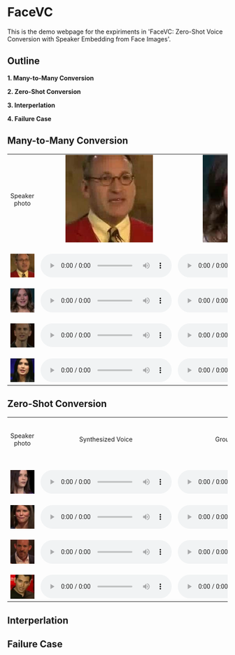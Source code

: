 # FaceVC

This is the demo webpage for the expiriments in 'FaceVC: Zero-Shot Voice Conversion with Speaker Embedding from Face Images'.


## Outline

**1. Many-to-Many Conversion**

**2. Zero-Shot Conversion**

**3. Interperlation**

**4. Failure Case**

## Many-to-Many Conversion

<table border="0" cellpadding="0" cellspacing="0" style="width: 100%;">
<tbody><tr>
<td ALIGN=CENTER valign=CENTER>　<p>Speaker photo</p>　</td>
<td ALIGN=CENTER valign=CENTER>　<img alt="" src="img/A.jpg" width="200"/>　</td>
<td ALIGN=CENTER valign=CENTER>　<img alt="" src="img/B.jpg" width="200"/>　</td>
</tr>
<tr>
<td ALIGN=CENTER>　<img alt="" src="img/A.jpg" width="200"/>　</td>
<td ALIGN=CENTER VALIGN=CENTER>　<audio
    controls
    src="audio/A2A.wav">
        Your browser does not support the
        <code>audio</code> element.
</audio>　</td>
<td ALIGN=CENTER>　<audio
    controls
    src="audio/B2A.wav">
        Your browser does not support the
        <code>audio</code> element.
</audio>　</td>
</tr>
<tr>
<td ALIGN=CENTER>　<img alt="" src="img/B.jpg" width="200"/>　</td>
<td ALIGN=CENTER>　<audio
    controls
    src="audio/A2B.wav">
        Your browser does not support the
        <code>audio</code> element.
</audio>　</td>
<td ALIGN=CENTER>　<audio
    controls
    src="audio/B2B.wav">
        Your browser does not support the
        <code>audio</code> element.
</audio>　</td>
</tr>
<tr>
<td ALIGN=CENTER>　<img alt="" src="img/C.jpg" width="200"/>　</td>
<td ALIGN=CENTER>　<audio
    controls
    src="audio/A2C.wav">
        Your browser does not support the
        <code>audio</code> element.
</audio>　</td>
<td ALIGN=CENTER>　<audio
    controls
    src="audio/B2C.wav">
        Your browser does not support the
        <code>audio</code> element.
</audio>　</td>
</tr>
<tr>
<td ALIGN=CENTER>　<img alt="" src="img/D.jpg" width="200"/>　</td>
<td ALIGN=CENTER>　<audio
    controls
    src="audio/A2D.wav">
        Your browser does not support the
        <code>audio</code> element.
</audio>　</td>
<td ALIGN=CENTER>　<audio
    controls
    src="audio/B2D.wav">
        Your browser does not support the
        <code>audio</code> element.
</audio>　</td>
</tr></tbody></table>


## Zero-Shot Conversion

<table border="0" cellpadding="0" cellspacing="0" style="width: 100%;">
<tbody><tr>
<td ALIGN=CENTER>　<p>Speaker photo</p>　</td>
<td ALIGN=CENTER>　<p>Synthesized Voice</p>　</td>
<td ALIGN=CENTER>　<p>Ground Truth Voice</p>　</td>
</tr>
<tr>
<td ALIGN=CENTER>　<img alt="" src="img/E.jpg" />　</td>
<td ALIGN=CENTER>　<audio
    controls
    src="audio/E_gen.wav">
        Your browser does not support the
        <code>audio</code> element.
</audio>　</td>
<td ALIGN=CENTER>　<audio
    controls
    src="audio/E_ori.wav">
        Your browser does not support the
        <code>audio</code> element.
</audio>　</td>
</tr>
<tr>
<td ALIGN=CENTER>　<img alt="" src="img/F.jpg" />　</td>
<td ALIGN=CENTER>　<audio
    controls
    src="audio/F_gen.wav">
        Your browser does not support the
        <code>audio</code> element.
</audio>　</td>
<td ALIGN=CENTER>　<audio
    controls
    src="audio/F_ori.wav">
        Your browser does not support the
        <code>audio</code> element.
</audio>　</td>
</tr>
<tr>
<td ALIGN=CENTER>　<img alt="" src="img/G.jpg" />　</td>
<td ALIGN=CENTER>　<audio
    controls
    src="audio/G_gen.wav">
        Your browser does not support the
        <code>audio</code> element.
</audio>　</td>
<td ALIGN=CENTER>　<audio
    controls
    src="audio/G_ori.wav">
        Your browser does not support the
        <code>audio</code> element.
</audio>　</td>
</tr>
<tr>
<td ALIGN=CENTER>　<img alt="" src="img/H.jpg" />　</td>
<td ALIGN=CENTER>　<audio
    controls
    src="audio/H_gen.wav">
        Your browser does not support the
        <code>audio</code> element.
</audio>　</td>
<td ALIGN=CENTER>　<audio
    controls
    src="audio/H_ori.wav">
        Your browser does not support the
        <code>audio</code> element.
</audio>　</td>
</tr></tbody></table>


## Interperlation

## Failure Case
